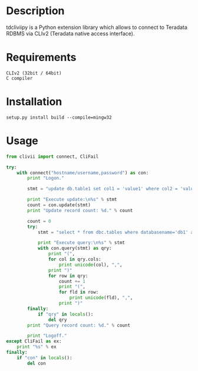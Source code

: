 # Description

tdcliviipy is a Python extension library which allows to connect to Teradata RDBMS via CLIv2 (Teradata native access interface).

# Requirements

    CLIv2 (32bit / 64bit)
    C compiler

# Installation

    setup.py install build --compile=mingw32

# Usage

```python
from clivii import connect, CliFail

try:
    with connect("hostname/username,password") as con:
        print "Logon."

        stmt = "update db.table1 set col1 = 'value1' where col2 = 'value2';"

        print "Execute update:\n%s" % stmt
        count = con.update(stmt)
        print "Update record count: %d." % count

        count = 0
        try:
            stmt = "select * from dbc.tables where databasename='db1' and tablename = 'table1';"

            print "Execute query:\n%s" % stmt
            with con.query(stmt) as qry:
                print "(",
                for col in qry.cols:
                    print unicode(col), ",",
                print ")"
                for row in qry:
                    count += 1
                    print "(",
                    for fld in row:
                        print unicode(fld), ",",
                    print ")"
        finally:
            if "qry" in locals():
                del qry
        print "Query record count: %d." % count

        print "Logoff."
except CliFail as ex:
    print "%s" % ex
finally:
    if "con" in locals():
        del con
```

